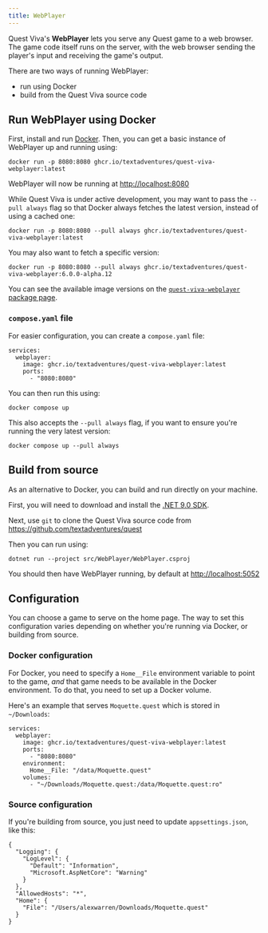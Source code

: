 ```yaml
---
title: WebPlayer
---
```


Quest Viva's **WebPlayer** lets you serve any Quest game to a web browser. The game code itself runs on the server, with the web browser sending the player's input and receiving the game's output.

There are two ways of running WebPlayer:
- run using Docker
- build from the Quest Viva source code

## Run WebPlayer using Docker

First, install and run [Docker](https://www.docker.com/). Then, you can get a basic instance of WebPlayer up and running using:

```
docker run -p 8080:8080 ghcr.io/textadventures/quest-viva-webplayer:latest
```

WebPlayer will now be running at <http://localhost:8080>

While Quest Viva is under active development, you may want to pass the `--pull always` flag so that Docker always fetches the latest version, instead of using a cached one:

```
docker run -p 8080:8080 --pull always ghcr.io/textadventures/quest-viva-webplayer:latest
```

You may also want to fetch a specific version:

```
docker run -p 8080:8080 --pull always ghcr.io/textadventures/quest-viva-webplayer:6.0.0-alpha.12
```

You can see the available image versions on the [`quest-viva-webplayer` package page](https://github.com/textadventures/quest/pkgs/container/quest-viva-webplayer).

### `compose.yaml` file

For easier configuration, you can create a `compose.yaml` file:

```
services:
  webplayer:
    image: ghcr.io/textadventures/quest-viva-webplayer:latest
    ports:
      - "8080:8080"
```

You can then run this using:

```
docker compose up
```

This also accepts the `--pull always` flag, if you want to ensure you're running the very latest version:

```
docker compose up --pull always
```

## Build from source

As an alternative to Docker, you can build and run directly on your machine.

First, you will need to download and install the [.NET 9.0 SDK](https://dotnet.microsoft.com/en-us/download).

Next, use `git` to clone the Quest Viva source code from <https://github.com/textadventures/quest>

Then you can run using:

```
dotnet run --project src/WebPlayer/WebPlayer.csproj
```

You should then have WebPlayer running, by default at <http://localhost:5052>

## Configuration

You can choose a game to serve on the home page. The way to set this configuration varies depending on whether you're running via Docker, or building from source.

### Docker configuration

For Docker, you need to specify a `Home__File` environment variable to point to the game, _and_ that game needs to be available in the Docker environment. To do that, you need to set up a Docker volume.

Here's an example that serves `Moquette.quest` which is stored in `~/Downloads`:

```
services:
  webplayer:
    image: ghcr.io/textadventures/quest-viva-webplayer:latest
    ports:
      - "8080:8080"
    environment:
      Home__File: "/data/Moquette.quest"
    volumes:
      - "~/Downloads/Moquette.quest:/data/Moquette.quest:ro"
```

### Source configuration

If you're building from source, you just need to update `appsettings.json`, like this:

```
{
  "Logging": {
    "LogLevel": {
      "Default": "Information",
      "Microsoft.AspNetCore": "Warning"
    }
  },
  "AllowedHosts": "*",
  "Home": {
    "File": "/Users/alexwarren/Downloads/Moquette.quest"
  }
}

```